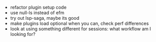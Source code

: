 - refactor plugin setup code
- use null-ls instead of efm
- try out lsp-saga, maybe its good
- make plugins load optional when you can, check perf differences
- look at using something different for sessions: what workflow am I looking for?
